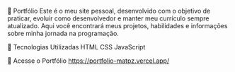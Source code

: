 📌 Portfólio
Este é o meu site pessoal, desenvolvido com o objetivo de praticar, evoluir como desenvolvedor e manter meu currículo sempre atualizado. Aqui você encontrará meus projetos, habilidades e informações sobre minha jornada na programação.

🚀 Tecnologias Utilizadas
HTML
CSS
JavaScript

🔗 Acesse o Portfólio
https://portfolio-matpz.vercel.app/

